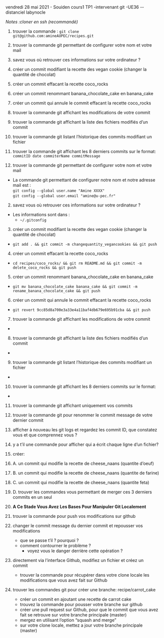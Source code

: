 vendredi 28 mai 2021 - Souiden cours1 TP1 -intervenant git -UE36 --distanciel
labynocle


*Notes :cloner en ssh (recommandé)*



1. trouver la commande  :
`git clone git@github.com:amineAUPEC/recipes.git`

1. trouver la commande git permettant de configurer votre nom et votre mail
2. savez vous où retrouver ces informations sur votre ordinateur ?
3. créer un commit modifiant la recette des vegan cookie (changer la quantité de chocolat)
4. créer un commit effacant la recette coco_rocks
5. créer un commit renommant banana_chocolate_cake en banana_cake
6. créer un commit qui annule le commit effacant la recette coco_rocks
7. trouver la commande git affichant les modifications de votre commit
8. trouver la commande git affichant la liste des fichiers modifiés d’un commit
9. trouver la commande git listant l’historique des commits modifiant un fichier
10. trouver la commande git affichant les 8 derniers commits sur le format:   
`commitID date commiterName commitMessage`

1. trouver la commande git permettant de configurer votre nom et votre mail
- La commande git permettant de configurer notre nom et notre adresse mail est  :  
`git config --global user.name "Amine XXXX"`  
`git config --global user.email "amine@u-pec.fr"`
2. savez vous où retrouver ces informations sur votre ordinateur ?
- Les informations sont dans :
    - `~/.gitconfig`
3. créer un commit modifiant la recette des vegan cookie (changer la quantité de chocolat)
- `git add . && git commit -m changequantity_vegancookies && git push`
4. créer un commit effacant la recette coco_rocks
- `cd recipes/coco_rocks/ && git rm README.md && git commit -m delete_coco_rocks && git push`

5. créer un commit renommant banana_chocolate_cake en banana_cake
- `git mv banana_chocolate_cake banana_cake && git commit -m rename_banana_chocolate_cake && git push`
6. créer un commit qui annule le commit effacant la recette coco_rocks
- `git revert 9cc85d8a700e3a33e4a11baf4db679e695b91cba && git push`
7. trouver la commande git affichant les modifications de votre commit
- 
8. trouver la commande git affichant la liste des fichiers modifiés d’un commit
- 
9. trouver la commande git listant l’historique des commits modifiant un fichier
- 
10. trouver la commande git affichant les 8 derniers commits sur le format: 
- 


11. trouver la commande git affichant uniquement vos commits
12. trouver la commande git pour renommer le commit message de votre dernier commit
13. afficher à nouveau les git logs et regardez les commit ID, que constatez vous et que comprennez vous ?
14. y a t’il une commande pour afficher qui a écrit chaque ligne d’un fichier?
15. créer:
15. A. un commit qui modifie la recette de cheese_naans (quantite d’oeuf)
15. B. un commit qui modifie la recette de cheese_naans (quantite de farine)
15. C. un commit qui modifie la recette de cheese_naans (quantite feta)
15. D. trouver les commandes vous permettant de merger ces 3 derniers commits en un seul
15. **A Ce Stade Vous Avez Les Bases Pour Manipuler Git Localement**

1. trouver la commande pour push vos modifications sur github
1. changer le commit message du dernier commit et repousser vos modifications
    - que se passe t’il ? pourquoi ?
    - comment contourner le problème ?
        - voyez vous le danger derrière cette opération ?
1. directement via l’interface Github, modifiez un fichier et créez un commit
    - trouver la commande pour récupérer dans votre clone locale les modifications que vous avez fait sur Github    
1. trouver les commandes git pour créer une branche: recipe/carrot_cake
    - créer un commit en ajoutant une recette de carrot cake
    - trouvez la commande pour pousser votre branche sur github
    - créer une pull request sur Github, pour que le commit que vous avez fait se retrouve sur votre branche principale (master)
    - mergez en utilisant l’option “squash and merge”
    - sur votre clone locale, mettez a jour votre branche principale (master)
